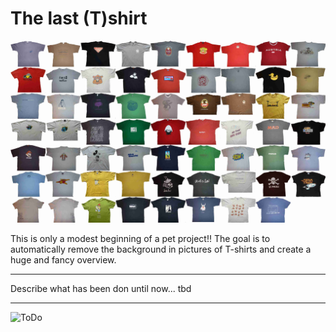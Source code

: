 # The last (T)shirt

![Tshirts](tshirt_data/example_result/all.jpeg "the goal")

This is only a modest beginning of a pet project!! The goal is to automatically remove the background in pictures of T-shirts and create a huge and fancy overview.


----

Describe what has been don until now... tbd

----

![ToDo](TODO "ToDo")
